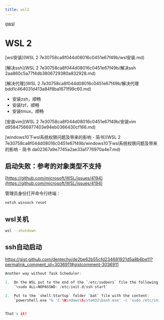```yaml
---
title: wsl2
---
```


[gwsl](gwsl.md)

# WSL 2

[wsl安装](WSL 2 7e30758ca8f044d08016c0451e67f49b/wsl安装.md)

[解决ssh](WSL 2 7e30758ca8f044d08016c0451e67f49b/解决ssh 2aa860c5a77f4db3806729380a832928.md)

[解决代理](WSL 2 7e30758ca8f044d08016c0451e67f49b/解决代理 bdd1c464031d413a84f8ba1671f99c60.md)

- 安装zsh，顺畅
- 安装fzf，顺畅
- 安装tmux，顺畅

[安装vim](WSL 2 7e30758ca8f044d08016c0451e67f49b/安装vim d95847566977403e94eb0366430cf166.md)

[windows10下wsl系统权限问题及带来的影响 - 简书](WSL 2 7e30758ca8f044d08016c0451e67f49b/windows10下wsl系统权限问题及带来的影响 - 简书 da02367a9e7745a2ae33a1776970a4e7.md)

## 启动失败：参考的对象类型不支持

[https://github.com/microsoft/WSL/issues/4194](https://github.com/microsoft/WSL/issues/4194)

管理员身份打开命令行终端：

```jsx
netsh winsock reset
```

## wsl关机

```bash
wsl --shutdown
```

## ssh自动启动

https://gist.github.com/dentechy/de2be62b55cfd234681921d5a8b6be11?permalink_comment_id=3036911#gistcomment-3036911

```c
Another way without Task Scheduler:

1.  On the WSL put to the end of the `/etc/sudoers` file the following line:  
    `%sudo ALL=NOPASSWD: /etc/init.d/ssh start`
    
2.  Put to the `shell:Startup` folder `bat` file with the content:  
    `powershell.exe "& 'C:\Windows\System32\bash.exe' -c 'sudo /etc/init.d/ssh start'"`
    

That's it!
```